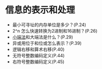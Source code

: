 # 信息的表示和处理

- 最小可寻址的内存单位是多少？(P.24)
- 2^n 怎么快速转换为2进制和16进制？(P.26)
- [小端法](code/endian/endian.cpp)和大端法是什么？(P.29)
- 异或用位于和位或怎么表示？(P.39)
- 逻辑右移和算术右移(P.40)
- 无符号整数编码定义(P.44)
- 右符号整数编码定义(P.45)
